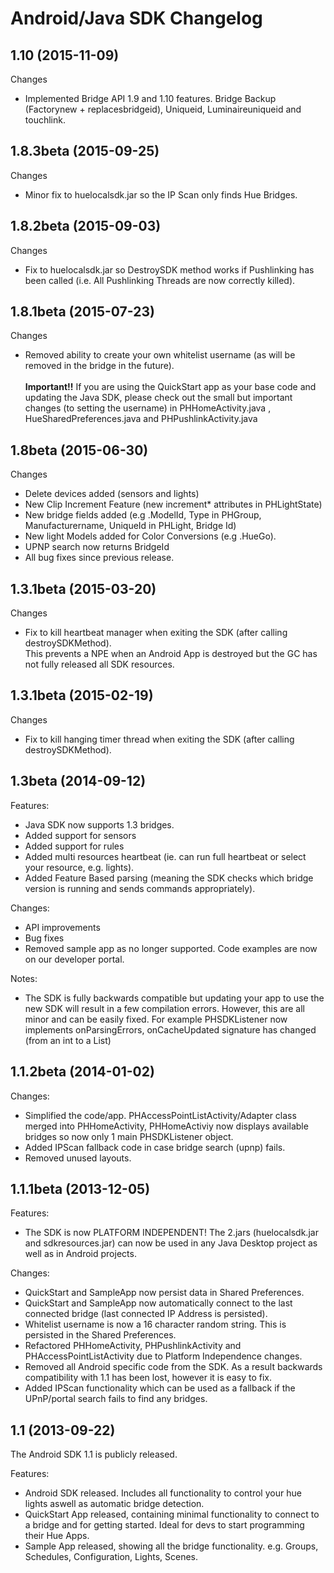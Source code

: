 # Android/Java SDK Changelog

## 1.10 (2015-11-09)
Changes
  - Implemented Bridge API 1.9 and 1.10 features.  Bridge Backup (Factorynew + replacesbridgeid),  Uniqueid, Luminaireuniqueid and touchlink.

## 1.8.3beta (2015-09-25)
Changes
  - Minor fix to huelocalsdk.jar so the IP Scan only finds Hue Bridges.

## 1.8.2beta (2015-09-03)
Changes
  - Fix to huelocalsdk.jar so DestroySDK method works if Pushlinking has been called (i.e. All Pushlinking Threads are now correctly killed).
	
## 1.8.1beta (2015-07-23)
Changes
  - Removed ability to create your own whitelist username (as will be removed in the bridge in the future).</br></br>
    <b>Important!!</b>&nbsp;If you are using the QuickStart app as your base code and updating the Java SDK, please check out the small 
	but important changes (to setting the username) in PHHomeActivity.java , HueSharedPreferences.java and PHPushlinkActivity.java

## 1.8beta (2015-06-30)
Changes
  - Delete devices added (sensors and lights)
  - New Clip Increment Feature (new increment* attributes in PHLightState)
  - New  bridge fields added (e.g .ModelId,  Type in PHGroup, Manufacturername, UniqueId in PHLight, Bridge Id)
  - New light Models added for Color Conversions (e.g .HueGo).  
  - UPNP search now returns BridgeId
  - All bug fixes since previous release. 

## 1.3.1beta (2015-03-20)
Changes
  - Fix to kill heartbeat manager when exiting the SDK (after calling destroySDKMethod).  
  This prevents a NPE when an Android App is destroyed but the GC has not fully released all SDK resources.
  
## 1.3.1beta (2015-02-19)
Changes
  - Fix to kill hanging timer thread when exiting the SDK (after calling destroySDKMethod).

## 1.3beta (2014-09-12)
Features:

  - Java SDK now supports 1.3 bridges.
  - Added support for sensors
  - Added support for rules
  - Added multi resources heartbeat (ie. can run full heartbeat or select your resource, e.g. lights).
  - Added Feature Based parsing (meaning the SDK checks which bridge version is running and sends commands appropriately).

Changes:

  - API improvements
  - Bug fixes
  - Removed sample app as no longer supported.  Code examples are now on our developer portal.
  
Notes:  
  - The SDK is fully backwards compatible but updating your app to use the new SDK will result in a few compilation errors.  However, this are all minor and can be easily fixed.  For example PHSDKListener now implements
  onParsingErrors, onCacheUpdated signature has changed (from an int to a List)

## 1.1.2beta (2014-01-02)
Changes:

  - Simplified the code/app.  PHAccessPointListActivity/Adapter class merged into PHHomeActivity, PHHomeActiviy now displays available bridges so now only 1 main PHSDKListener object.
  - Added IPScan fallback code in case bridge search (upnp) fails.  
  - Removed unused layouts.  
  
## 1.1.1beta (2013-12-05)

Features:

  - The SDK is now PLATFORM INDEPENDENT!   The 2.jars (huelocalsdk.jar and sdkresources.jar) can now be used in any Java Desktop project as well as in Android projects.
    
Changes:

  - QuickStart and SampleApp now persist data in Shared Preferences. 
  - QuickStart and SampleApp now automatically connect to the last connected bridge (last connected IP Address is persisted).
  - Whitelist username is now a 16 character random string.  This is persisted in the Shared Preferences.
  - Refactored PHHomeActivity, PHPushlinkActivity and PHAccessPointListActivity due to Platform Independence changes.
  - Removed all Android specific code from the SDK. As a result backwards compatibility with 1.1 has been lost, however it is easy to fix.
  - Added IPScan functionality which can be used as a fallback if the UPnP/portal search fails to find any bridges.
  
## 1.1 (2013-09-22)

The Android SDK 1.1 is publicly released.

Features:

  - Android SDK released. Includes all functionality to control your hue lights aswell as automatic bridge detection.
  - QuickStart App released, containing minimal functionality to connect to a bridge and for getting started.  Ideal for devs to start programming their Hue Apps.
  - Sample App released, showing all the bridge functionality. e.g. Groups, Schedules, Configuration, Lights, Scenes.